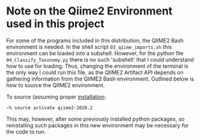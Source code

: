 # Note on the Qiime2 Environment used in this project
For some of the programs included in this distribution, the QIIME2 Bash environment is needed. In the shell script `03_qiime_imports.sh` this environment can be loaded into a subshell. However, for the python file `04_Classify_Taxonomy.py` there is no such 'subshell' that I could understand how to use for loading. Thus, changing the environment of the terminal is the only way I could run this file, as the QIIME2 Artifact API depends on gathering information from the QIIME2 Bash environment. Outlined below is how to source the QIIME2 environment.

To source (assuming proper [installation](https://docs.qiime2.org/2020.2/install/native/):
```
~% source activate qiime2-2020.2
```

This may, however, alter some previously installed python packages, so reinstalling such packages in this new environment may be necessary for the code to run.
